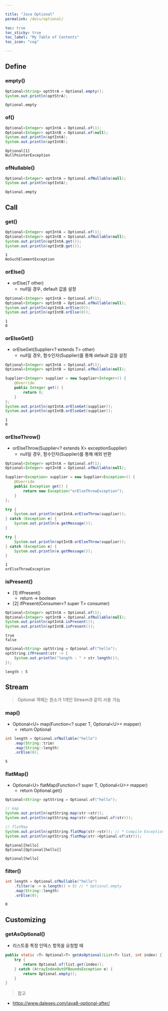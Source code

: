 ```yaml
---

title: "Java Optional"
permalink: /docs/optional/

toc: true
toc_sticky: true
toc_label: "My Table of Contents"
toc_icon: "cog"

---
```




## Define

### empty()

```java
Optional<String> optStrA = Optional.empty();
System.out.println(optStrA);
```

```
Optional.empty
```



### of()

```java
Optional<Integer> optIntA = Optional.of(1);
Optional<Integer> optIntB = Optional.of(null);
System.out.println(optIntA);
System.out.println(optIntB);
```

```
Optional[1]
NullPointerException
```



### ofNullable()

```java
Optional<Integer> optIntA = Optional.ofNullable(null);
System.out.println(optIntA);
```

```
Optional.empty
```



## Call

### get() 

```java
Optional<Integer> optIntA = Optional.of(1);
Optional<Integer> optIntB = Optional.ofNullable(null);
System.out.println(optIntA.get());
System.out.println(optIntB.get()); 
```

```
1
NoSuchElementException
```



### orElse()

- orElse(T other)
  - null일 경우, default 값을 설정

```java
Optional<Integer> optIntA = Optional.of(1);
Optional<Integer> optIntB = Optional.ofNullable(null);
System.out.println(optIntA.orElse(0));
System.out.println(optIntB.orElse(0));
```

```
1
0
```



### orElseGet() 

- orElseGet(Supplier<? extends T> other)
  - null일 경우, 함수인자(Supplier)를 통해 default 값을 설정

```java
Optional<Integer> optIntA = Optional.of(1);
Optional<Integer> optIntB = Optional.ofNullable(null);

Supplier<Integer> supplier = new Supplier<Integer>() {
    @Override
    public Integer get() {
        return 0;
    }
};
System.out.println(optIntA.orElseGet(supplier));
System.out.println(optIntB.orElseGet(supplier)); 
```

```
1
0
```



### orElseThrow()

- orElseThrow(Supplier<? extends X> exceptionSupplier)
  - null일 경우, 함수인자(Supplier)를 통해 예외 반환

```java
Optional<Integer> optIntA = Optional.of(1);
Optional<Integer> optIntB = Optional.ofNullable(null);

Supplier<Exception> supplier = new Supplier<Exception>() {
    @Override
    public Exception get() {
        return new Exception("orElseThrowException");
    }
};

try {
    System.out.println(optIntA.orElseThrow(supplier));
} catch (Exception e) {
    System.out.println(e.getMessage());
}

try {
    System.out.println(optIntB.orElseThrow(supplier));
} catch (Exception e) {
    System.out.println(e.getMessage());
}
```

```
1
orElseThrowException
```



### isPresent()

- [1] ifPresent()
  - return -> boolean
- [2] ifPresent(Consumer<? super T> consumer)

```java
Optional<Integer> optIntA = Optional.of(1);
Optional<Integer> optIntB = Optional.ofNullable(null);
System.out.println(optIntA.isPresent());
System.out.println(optIntB.isPresent());
```

```
true
false
```

```java
Optional<String> optString = Optional.of("hello");
optString.ifPresent(str -> {
    System.out.println("length : " + str.length());
});
```

```
length : 5
```



## Stream

> Optional 객체는 원소가 1개인 Stream과 같이 사용 가능



### map()

- Optional\<U> map(Function\<? super T, Optional\<U>> mapper)
  - return Optional

```java
int length = Optional.ofNullable("hello")
    .map(String::trim)
    .map(String::length)
    .orElse(0);
```

```
5
```



### flatMap()

- Optional\<U> flatMap(Function\<? super T, Optional\<U>> mapper) 
  - return Optional.get()

```java
Optional<String> optString = Optional.of("hello");

// map
System.out.println(optString.map(str->str));
System.out.println(optString.map(str->Optional.of(str)));

// flatMap
System.out.println(optString.flatMap(str->str)); // * Compile Exception
System.out.println(optString.flatMap(str->Optional.of(str)));
```

```
Optional[hello]
Optional[Optional[hello]]

Optional[hello]
```



### filter()

```java
int length = Optional.ofNullable("hello")
    .filter(o -> o.length() > 5) // * Optional.empty
    .map(String::length)
    .orElse(0);
```

```
0
```





## Customizing

### getAsOptional()

- 리스트중 특정 인덱스 항목을 요청할 때

```java
public static <T> Optional<T> getAsOptional(List<T> list, int index) {
    try {
        return Optional.of(list.get(index));
    } catch (ArrayIndexOutOfBoundsException e) {
        return Optional.empty();
    }
}
```



> 참고

- https://www.daleseo.com/java8-optional-after/